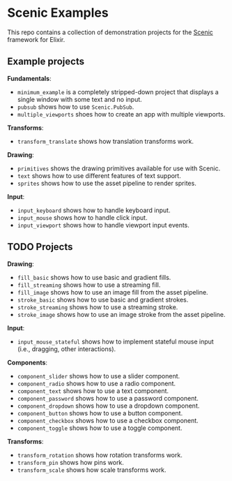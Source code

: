 # Scenic Examples

This repo contains a collection of demonstration projects for the [Scenic](https://github.com/boydm/scenic) framework for Elixir.

## Example projects

**Fundamentals**:
* `minimum_example` is a completely stripped-down project that displays a single window with some text and no input.
* `pubsub` shows how to use `Scenic.PubSub`.
* `multiple_viewports` shoes how to create an app with multiple viewports.

**Transforms**:
* `transform_translate` shows how translation transforms work.

**Drawing**:
* `primitives` shows the drawing primitives available for use with Scenic.
* `text` shows how to use different features of text support.
* `sprites` shows how to use the asset pipeline to render sprites.

**Input**:

* `input_keyboard` shows how to handle keyboard input.
* `input_mouse` shows how to handle click input.
* `input_viewport` shows how to handle viewport input events.

## TODO Projects

**Drawing**:

* `fill_basic` shows how to use basic and gradient fills.
* `fill_streaming` shows how to use a streaming fill.
* `fill_image` shows how to use an image fill from the asset pipeline.
* `stroke_basic` shows how to use basic and gradient strokes.
* `stroke_streaming` shows how to use a streaming stroke.
* `stroke_image` shows how to use an image stroke from the asset pipeline.

**Input**:

* `input_mouse_stateful` shows how to implement stateful mouse input (i.e., dragging, other interactions).

**Components**:

* `component_slider` shows how to use a slider component.
* `component_radio` shows how to use a radio component.
* `component_text` shows how to use a text component.
* `component_password` shows how to use a password component.
* `component_dropdown` shows how to use a dropdown component.
* `component_button` shows how to use a button component.
* `component_checkbox` shows how to use a checkbox component.
* `component_toggle` shows how to use a toggle component.

**Transforms**:

* `transform_rotation` shows how rotation transforms work.
* `transform_pin` shows how pins work.
* `transform_scale` shows how scale transforms work.
